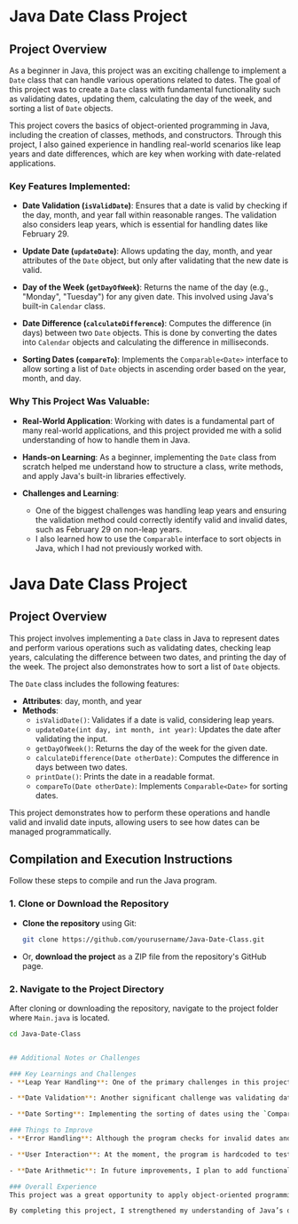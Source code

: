# Java Date Class Project

## Project Overview
As a beginner in Java, this project was an exciting challenge to implement a `Date` class that can handle various operations related to dates. The goal of this project was to create a `Date` class with fundamental functionality such as validating dates, updating them, calculating the day of the week, and sorting a list of `Date` objects.

This project covers the basics of object-oriented programming in Java, including the creation of classes, methods, and constructors. Through this project, I also gained experience in handling real-world scenarios like leap years and date differences, which are key when working with date-related applications.

### Key Features Implemented:
- **Date Validation (`isValidDate`)**: Ensures that a date is valid by checking if the day, month, and year fall within reasonable ranges. The validation also considers leap years, which is essential for handling dates like February 29.
  
- **Update Date (`updateDate`)**: Allows updating the day, month, and year attributes of the `Date` object, but only after validating that the new date is valid.

- **Day of the Week (`getDayOfWeek`)**: Returns the name of the day (e.g., "Monday", "Tuesday") for any given date. This involved using Java's built-in `Calendar` class.

- **Date Difference (`calculateDifference`)**: Computes the difference (in days) between two `Date` objects. This is done by converting the dates into `Calendar` objects and calculating the difference in milliseconds.

- **Sorting Dates (`compareTo`)**: Implements the `Comparable<Date>` interface to allow sorting a list of `Date` objects in ascending order based on the year, month, and day.

### Why This Project Was Valuable:
- **Real-World Application**: Working with dates is a fundamental part of many real-world applications, and this project provided me with a solid understanding of how to handle them in Java.
  
- **Hands-on Learning**: As a beginner, implementing the `Date` class from scratch helped me understand how to structure a class, write methods, and apply Java's built-in libraries effectively.

- **Challenges and Learning**: 
    - One of the biggest challenges was handling leap years and ensuring the validation method could correctly identify valid and invalid dates, such as February 29 on non-leap years.
    - I also learned how to use the `Comparable` interface to sort objects in Java, which I had not previously worked with.

 # Java Date Class Project

## Project Overview

This project involves implementing a `Date` class in Java to represent dates and perform various operations such as validating dates, checking leap years, calculating the difference between two dates, and printing the day of the week. The project also demonstrates how to sort a list of `Date` objects.

The `Date` class includes the following features:

- **Attributes**: day, month, and year
- **Methods**: 
  - `isValidDate()`: Validates if a date is valid, considering leap years.
  - `updateDate(int day, int month, int year)`: Updates the date after validating the input.
  - `getDayOfWeek()`: Returns the day of the week for the given date.
  - `calculateDifference(Date otherDate)`: Computes the difference in days between two dates.
  - `printDate()`: Prints the date in a readable format.
  - `compareTo(Date otherDate)`: Implements `Comparable<Date>` for sorting dates.
  
This project demonstrates how to perform these operations and handle valid and invalid date inputs, allowing users to see how dates can be managed programmatically.

## Compilation and Execution Instructions

Follow these steps to compile and run the Java program.

### 1. **Clone or Download the Repository**
   - **Clone the repository** using Git:
     ```bash
     git clone https://github.com/yourusername/Java-Date-Class.git
     ```
   - Or, **download the project** as a ZIP file from the repository's GitHub page.

### 2. **Navigate to the Project Directory**
   After cloning or downloading the repository, navigate to the project folder where `Main.java` is located.
   ```bash
   cd Java-Date-Class


## Additional Notes or Challenges

### Key Learnings and Challenges
- **Leap Year Handling**: One of the primary challenges in this project was ensuring the correct handling of leap years. For example, February 29th is only valid in a leap year. Implementing this logic required careful checking of the year and ensuring the validation method accounted for leap years accurately.
  
- **Date Validation**: Another significant challenge was validating dates, especially for months with different numbers of days. For example, ensuring that February doesn’t have more than 29 days, or that April only has 30 days, was a critical part of the program’s functionality.

- **Date Sorting**: Implementing the sorting of dates using the `Comparable` interface was a great learning experience. Sorting the dates by year, then month, and then day was straightforward once I understood how to use the `compareTo` method effectively.

### Things to Improve
- **Error Handling**: Although the program checks for invalid dates and prints error messages, I could have used more robust error handling with `try-catch` blocks or custom exceptions. This would allow the program to handle unexpected inputs more gracefully.

- **User Interaction**: At the moment, the program is hardcoded to test specific dates. Adding user interaction where a user can input a date or choose from a set of options would enhance the program’s usability.

- **Date Arithmetic**: In future improvements, I plan to add functionality to perform date arithmetic, such as adding or subtracting days, months, or years. This will make the `Date` class more versatile.

### Overall Experience
This project was a great opportunity to apply object-oriented programming principles, including class design, constructors, and methods. As a beginner, it helped me understand the importance of edge cases (such as invalid dates) and how to handle them in Java. I also gained hands-on experience working with Java’s `Calendar` and `GregorianCalendar` classes to manipulate and calculate dates.

By completing this project, I strengthened my understanding of Java’s date-related functionality and solidified my foundation in object-oriented programming.
